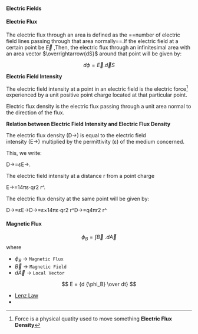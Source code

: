 #### Electric Fields

#### Electric Flux

The electric flux through an area is defined as the ==number of electric field lines passing through that area normally==.If the electric field at a certain point be $\overrightarrow E$ ,Then, the electric flux through an infinitesimal area with an area vector $\overrightarrow{dS}$ around that point will be given by:

$$d \phi = \overrightarrow E . \overrightarrow dS$$

**Electric Field Intensity**

The electric field intensity at a point in an electric field is the electric force[^10] experienced by a unit positive point charge located at that particular point.

[^10]:
    Force is a physical quatity used to move something
    **Electric Flux Density**

Electric flux density is the electric flux passing through a unit area normal to the direction of the flux.

**Relation between Electric Field Intensity and Electric Flux Density**

The electric flux density (D→) is equal to the electric field intensity (E→) multiplied by the permittivity (ε) of the medium concerned.

This, we write:

D→=εE→.

The electric field intensity at a distance r from a point charge

E→=14πε⋅qr2 r^.

The electric flux density at the same point will be given by:

D→=εE→D→=ε×14πε⋅qr2 r^D→=q4πr2 r^

#### Magnetic Flux
$$
\phi_B = \int \overrightarrow B \ . d \overrightarrow A
$$
where
- $\phi_B$ ->  `Magnetic Flux`
- $\overrightarrow B$ -> `Magnetic Field`
- $d\overrightarrow A$ -> `Local Vector`

$$
E  = {d {\phi_B} \over dt}
$$
- [Lenz Law](lenz%20law.md)
- 
